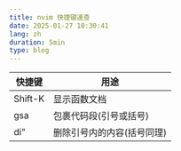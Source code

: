 ```yaml
---
title: nvim 快捷键速查
date: 2025-01-27 10:30:41
lang: zh
duration: 5min
type: blog
---
```


| 快捷键  | 用途                       |
| ------- | -------------------------- |
| Shift-K | 显示函数文档               |
| gsa     | 包裹代码段(引号或括号)     |
| di"     | 删除引号内的内容(括号同理) |
